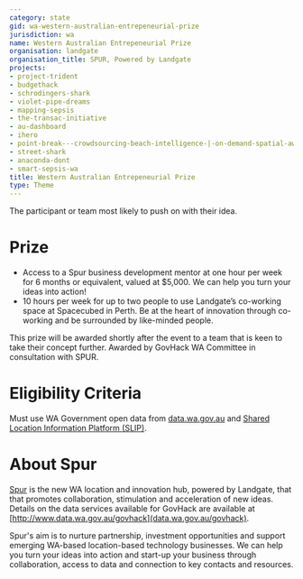 ```yaml
---
category: state
gid: wa-western-australian-entrepeneurial-prize
jurisdiction: wa
name: Western Australian Entrepeneurial Prize
organisation: landgate
organisation_title: SPUR, Powered by Landgate
projects:
- project-trident
- budgethack
- schrodingers-shark
- violet-pipe-dreams
- mapping-sepsis
- the-transac-initiative
- au-dashboard
- ihero
- point-break---crowdsourcing-beach-intelligence-|-on-demand-spatial-awareness
- street-shark
- anaconda-dont
- smart-sepsis-wa
title: Western Australian Entrepeneurial Prize
type: Theme
---
```


The participant or team most likely to push on with their idea.

# Prize
* Access to a Spur business development mentor at one hour per week for 6 months or equivalent, valued at $5,000. We can help you turn your ideas into action!
* 10 hours per week for up to two people to use Landgate’s co-working space at Spacecubed in Perth. Be at the heart of innovation through co-working and be surrounded by like-minded people.

This prize will be awarded shortly after the event to a team that is keen to take their concept further. Awarded by GovHack WA Committee in consultation with SPUR.

# Eligibility Criteria
Must use WA Government open data from [data.wa.gov.au](http://data.wa.gov.au/) and [Shared Location Information Platform (SLIP)](http://slip.landgate.wa.gov.au/).

# About Spur
[Spur](http://spur.wa.gov.au/) is the new WA location and innovation hub, powered by Landgate, that that promotes collaboration, stimulation and acceleration of new ideas. Details on the data services available for GovHack are available at [http://www.data.wa.gov.au/govhack](data.wa.gov.au/govhack).

Spur's aim is to nurture partnership, investment opportunities and support emerging WA-based location-based technology businesses. We can help you turn your ideas into action and start-up your business through collaboration, access to data and connection to key contacts and resources.